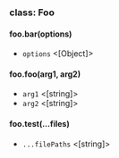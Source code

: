 ### class: Foo
#### foo.bar(options)
- `options` <[Object]>

#### foo.foo(arg1, arg2)
- `arg1` <[string]>
- `arg2` <[string]>

#### foo.test(...files)
- `...filePaths` <[string]>

